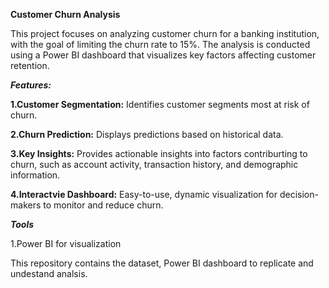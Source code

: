 **Customer Churn Analysis**

This project focuses on analyzing customer churn for a banking institution, with the goal of limiting the churn rate to 15%. The analysis is conducted using a Power BI dashboard that visualizes key factors affecting customer retention.

***Features:***

**1.Customer Segmentation:**
Identifies customer segments most at risk of churn.

**2.Churn Prediction:**
Displays predictions based on historical data.

**3.Key Insights:**
Provides actionable insights into factors contriburting to churn, such as account activity, transaction history, and demographic information.

**4.Interactvie Dashboard:**
Easy-to-use, dynamic visualization for decision-makers to monitor and reduce churn.


***Tools***

1.Power BI for visualization


This repository contains the dataset, Power BI dashboard to replicate and undestand analsis.
